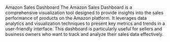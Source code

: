 Amazon Sales Dashboard
The Amazon Sales Dashboard is a comprehensive visualization tool designed to provide insights into the sales performance of products on the Amazon platform. It leverages data analytics and visualization techniques to present key metrics and trends in a user-friendly interface. This dashboard is particularly useful for sellers and business owners who want to track and analyze their sales data effectively.
